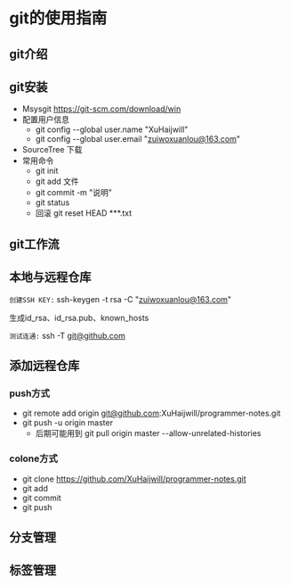 # git的使用指南

## git介绍

## git安装
- Msysgit https://git-scm.com/download/win
- 配置用户信息
  - git config --global user.name "XuHaijwill"
  - git config --global user.email "zuiwoxuanlou@163.com"
- SourceTree 下载
- 常用命令
  - git init
  - git add 文件
  - git commit -m "说明"
  - git status
  - 回滚 git reset HEAD ***.txt 

## git工作流

## 本地与远程仓库
`创建SSH KEY:`
ssh-keygen -t rsa -C "zuiwoxuanlou@163.com"

生成id_rsa、id_rsa.pub、known_hosts

`测试连通:`
ssh -T git@github.com

## 添加远程仓库
### push方式
* git remote add origin git@github.com:XuHaijwill/programmer-notes.git
* git push -u origin master
  * 后期可能用到 git pull origin master --allow-unrelated-histories

### colone方式
* git clone https://github.com/XuHaijwill/programmer-notes.git
* git add
* git commit
* git push


## 分支管理

## 标签管理